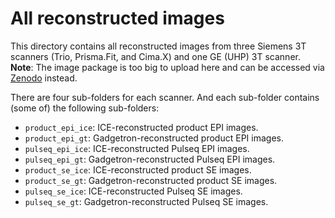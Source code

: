 # All reconstructed images
This directory contains all reconstructed images from three Siemens 3T scanners (Trio, Prisma.Fit, and Cima.X) and one GE (UHP) 3T scanner.           
**Note**: The image package is too big to upload here and can be accessed via [Zenodo](https://doi.org/10.5281/zenodo.14778552) instead.             

There are four sub-folders for each scanner. And each sub-folder contains (some of) the following sub-folders:
* `product_epi_ice`: ICE-reconstructed product EPI images.
* `product_epi_gt`: Gadgetron-reconstructed product EPI images.
* `pulseq_epi_ice`: ICE-reconstructed Pulseq EPI images.
* `pulseq_epi_gt`: Gadgetron-reconstructed Pulseq EPI images.
* `product_se_ice`: ICE-reconstructed product SE images.
* `product_se_gt`: Gadgetron-reconstructed product SE images.
* `pulseq_se_ice`: ICE-reconstructed Pulseq SE images.
* `pulseq_se_gt`: Gadgetron-reconstructed Pulseq SE images.
